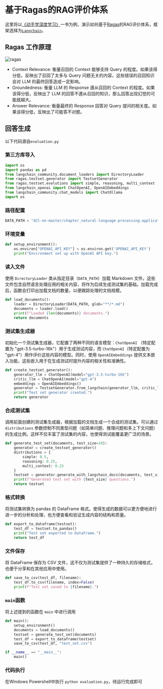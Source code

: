 # 基于Ragas的RAG评价体系

这里将以[《动手学深度学习》](https://zh.d2l.ai/)一书为例，演示如何基于[Ragas](https://docs.ragas.io/en/stable/)的RAG评价体系，框架选择为[`Langchain`](https://www.langchain.com/)。

## Ragas 工作原理

![ragas](./images/ragas.png)

- Context Relevance: 衡量召回的 Context 能够支持 Query 的程度。如果该得分低，反映出了召回了太多与 Query 问题无关的内容，这些错误的召回知识会对 LLM 的最终回答造成一定影响。
- Groundedness: 衡量 LLM 的 Response 遵从召回的 Context 的程度。如果该得分低，反映出了 LLM 的回答不遵从召回的知识，那么回答出现幻觉的可能就越大。
- Answer Relevance: 衡量最终的 Response 回答对 Query 提问的相关度。如果该得分低，反映出了可能答不对题。

## 回答生成

以下代码源自`evaluation.py`

### 第三方库导入

```python
import os
import pandas as pd
from langchain_community.document_loaders import DirectoryLoader
from ragas.testset.generator import TestsetGenerator
from ragas.testset.evolutions import simple, reasoning, multi_context
from langchain_openai import ChatOpenAI, OpenAIEmbeddings
from langchain_community.chat_models import ChatOllama
import os
```

### 路径配置

```python
DATA_PATH = "d2l-en-master/chapter_natural-language-processing-applications"
```

### 环境变量

```python
def setup_environment():
    os.environ["OPENAI_API_KEY"] = os.environ.get('OPENAI_API_KEY')
    print("Environment set up with OpenAI API key.")
```

### 读入文件

使用 `DirectoryLoader` 类从指定目录（`DATA_PATH`）加载 Markdown 文件。这些文件包含自然语言处理应用的相关内容，将作为后续生成测试集的基础。加载完成后，函数会打印出加载文档的数量，以便跟踪处理的文档规模。

```python
def load_documents():
    loader = DirectoryLoader(DATA_PATH, glob="**/*.md")
    documents = loader.load()
    print(f"Loaded {len(documents)} documents.")
    return documents
```

###  测试集生成器

初始化一个测试集生成器，它配置了两种不同的语言模型：`ChatOpenAI` （特定配置为 "gpt-3.5-turbo-16k"）用于生成测试内容，而 `ChatOpenAI`（特定配置为 "gpt-4"）用作评价这些内容的模型。同时，使用 `OpenAIEmbeddings` 提供文本嵌入功能，这些嵌入用于在生成测试时提升内容的相关性和准确性。

```python
def create_testset_generator():
    generator_llm = ChatOpenAI(model="gpt-3.5-turbo-16k")
    critic_llm = ChatOpenAI(model="gpt-4")
    embeddings = OpenAIEmbeddings()
    generator = TestsetGenerator.from_langchain(generator_llm, critic_llm, embeddings)
    print("Test set generator created.")
    return generator
```

### 合成测试集

调用前面创建的测试集生成器，根据加载的文档生成一个合成的测试集。可以通过 `distributions` 参数控制不同类型问题（如简单问题、推理问题和多上下文问题）的生成比例。这样不仅丰富了测试集的内容，也使得测试能覆盖更广泛的场景。

```python
def generate_test_set(documents, test_size=10):
    generator = create_testset_generator()
    distributions = {
        simple: 0.5,
        reasoning: 0.25,
        multi_context: 0.25
    }
    testset = generator.generate_with_langchain_docs(documents, test_size, distributions)
    print(f"Generated test set with {test_size} questions.")
    return testset
```

### 格式转换

将测试集转换为 pandas 的 DataFrame 格式。使得生成的数据可以更方便地进行进一步的分析和处理，也方便查看和验证生成内容的结构和质量。

```python
def export_to_dataframe(testset):
    test_df = testset.to_pandas()
    print("Test set exported to DataFrame.")
    return test_df
```

### 文件保存

将 DataFrame 保存为 CSV 文件，这不仅为测试集提供了一种持久的存储格式，也便于分享和在其他应用中使用。

```python
def save_to_csv(test_df, filename):
    test_df.to_csv(filename, index=False)
    print(f"Test set saved to {filename}.")
```

### `main`函数

将上述提到的函数在 `main` 中进行调用

```python
def main():
    setup_environment()
    documents = load_documents()
    testset = generate_test_set(documents)
    test_df = export_to_dataframe(testset)
    save_to_csv(test_df, "test_set.csv")

if __name__ == "__main__":
    main()
```

### 代码执行

在Windows Powershell中执行 `python evaluation.py`，待运行完成即可